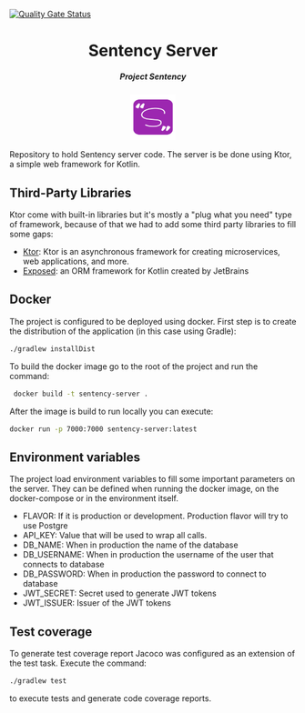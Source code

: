 [![Quality Gate Status](https://sonarcloud.io/api/project_badges/measure?project=walterjgsp_sentency-server&metric=alert_status)](https://sonarcloud.io/dashboard?id=walterjgsp_sentency-server)

<div align="center">
    <h1 align="center">Sentency Server</h1>
    <h5>Project Sentency</h5>
    <img  width="80" height="80" src="./icon.svg">
</div>

Repository to hold Sentency server code. The server is be done using Ktor, a simple web framework for Kotlin.

## Third-Party Libraries

Ktor come with built-in libraries but it's mostly a "plug what you need" type of framework, because of that we had to 
add some third party libraries to fill some gaps:

* [Ktor](https://ktor.io/): Ktor is an asynchronous framework for creating microservices, web applications, and more.
* [Exposed](https://github.com/JetBrains/Exposed): an ORM framework for Kotlin created by JetBrains

## Docker

The project is configured to be deployed using docker.
First step is to create the distribution of the application (in this case using Gradle):

```bash
./gradlew installDist
```

To build the docker image go to the root of the project and run the command:

```bash
 docker build -t sentency-server .
```

After the image is build to run locally you can execute:

```bash
docker run -p 7000:7000 sentency-server:latest 
```

## Environment variables

The project load environment variables to fill some important parameters on the server.
They can be defined when running the docker image, on the docker-compose or in the environment
itself.

* FLAVOR: If it is production or development. Production flavor will try to use Postgre
* API_KEY: Value that will be used to wrap all calls.
* DB_NAME: When in production the name of the database
* DB_USERNAME: When in production the username of the user that connects to database
* DB_PASSWORD: When in production the password to connect to database
* JWT_SECRET: Secret used to generate JWT tokens
* JWT_ISSUER: Issuer of the JWT tokens

## Test coverage

To generate test coverage report Jacoco was configured as an extension of the test task. Execute
the command:

```bash
./gradlew test
```

to execute tests and generate code coverage reports.

